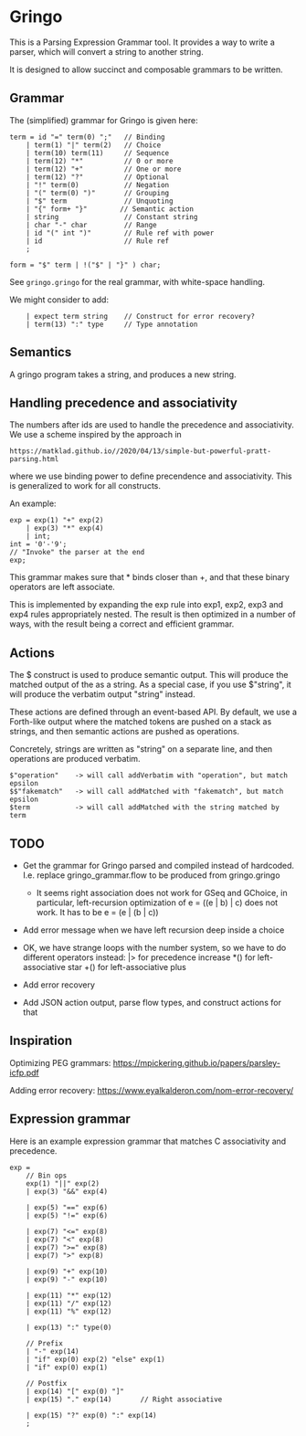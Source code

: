 # Gringo

This is a Parsing Expression Grammar tool. It provides a way
to write a parser, which will convert a string to another string.

It is designed to allow succinct and composable grammars to be
written.

## Grammar

The (simplified) grammar for Gringo is given here:

	term = id "=" term(0) ";"	// Binding
		| term(1) "|" term(2)	// Choice
		| term(10) term(11)		// Sequence
		| term(12) "*"			// 0 or more
		| term(12) "+"			// One or more
		| term(12) "?"			// Optional
		| "!" term(0)			// Negation
		| "(" term(0) ")" 		// Grouping
		| "$" term              // Unquoting
		| "{" form+ "}"        // Semantic action
		| string				// Constant string
		| char "-" char			// Range
		| id "(" int ")"		// Rule ref with power
		| id					// Rule ref
		;

	form = "$" term | !("$" | "}" ) char;

See `gringo.gringo` for the real grammar, with white-space handling.

We might consider to add:

		| expect term string	// Construct for error recovery?
		| term(13) ":" type		// Type annotation

## Semantics

A gringo program takes a string, and produces a new string.

## Handling precedence and associativity

The numbers after ids are used to handle the precedence and associativity.
We use a scheme inspired by the approach in 

	https://matklad.github.io//2020/04/13/simple-but-powerful-pratt-parsing.html

where we use binding power to define precendence and associativity. This is
generalized to work for all constructs. 

An example:

	exp = exp(1) "+" exp(2)
		| exp(3) "*" exp(4)
		| int;
	int = '0'-'9';
	// "Invoke" the parser at the end
	exp;

This grammar makes sure that * binds closer than +, and that these binary
operators are left associate.

This is implemented by expanding the exp rule into exp1, exp2, exp3 and exp4
rules appropriately nested. The result is then optimized in a number of ways,
with the result being a correct and efficient grammar.

## Actions

The $<term> construct is used to produce semantic output. This will produce
the matched output of the <term> as a string. As a special case, if you use
$"string", it will produce the verbatim output "string" instead.

These actions are defined through an event-based API. By default, we use a
Forth-like output where the matched tokens are pushed on a stack as strings, 
and then semantic actions are pushed as operations.

Concretely, strings are written as "string" on a separate line, and then 
operations are produced verbatim.

	$"operation"	-> will call addVerbatim with "operation", but match epsilon
	$$"fakematch"	-> will call addMatched with "fakematch", but match epsilon
	$term			-> will call addMatched with the string matched by term

## TODO

- Get the grammar for Gringo parsed and compiled instead
  of hardcoded. I.e. replace gringo_grammar.flow to be 
  produced from gringo.gringo
  - It seems right association does not work for GSeq and GChoice,
    in particular, left-recursion optimization of 
		e = ((e | b) | c) 
	does not work.
	It has to be 
		e = (e | (b | c))

- Add error message when we have left recursion deep inside a choice

- OK, we have strange loops with the number system, so we have to do
  different operators instead:
		|>   for precedence increase
		*()  for left-associative star
		+()  for left-associative plus

- Add error recovery

- Add JSON action output, parse flow types, and construct actions for that

## Inspiration

Optimizing PEG grammars:
https://mpickering.github.io/papers/parsley-icfp.pdf

Adding error recovery:
https://www.eyalkalderon.com/nom-error-recovery/

## Expression grammar

Here is an example expression grammar that matches C
associativity and precedence.

	exp = 
		// Bin ops
		exp(1) "||" exp(2)
		| exp(3) "&&" exp(4)

		| exp(5) "==" exp(6)
		| exp(5) "!=" exp(6)

		| exp(7) "<=" exp(8)
		| exp(7) "<" exp(8)
		| exp(7) ">=" exp(8)
		| exp(7) ">" exp(8)

		| exp(9) "+" exp(10)
		| exp(9) "-" exp(10)

		| exp(11) "*" exp(12)
		| exp(11) "/" exp(12)
		| exp(11) "%" exp(12)

		| exp(13) ":" type(0)

		// Prefix
		| "-" exp(14)
		| "if" exp(0) exp(2) "else" exp(1)
		| "if" exp(0) exp(1)

		// Postfix
		| exp(14) "[" exp(0) "]"
		| exp(15) "." exp(14)		// Right associative

		| exp(15) "?" exp(0) ":" exp(14)	
		;

